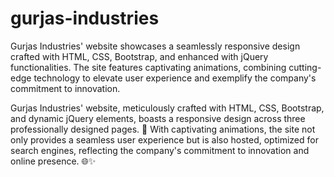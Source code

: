 # gurjas-industries
Gurjas Industries' website showcases a seamlessly responsive design crafted with HTML, CSS, Bootstrap, and enhanced with jQuery functionalities. The site features captivating animations, combining cutting-edge technology to elevate user experience and exemplify the company's commitment to innovation.


Gurjas Industries' website, meticulously crafted with HTML, CSS, Bootstrap, and dynamic jQuery elements, boasts a responsive design across three professionally designed pages. 🚀 With captivating animations, the site not only provides a seamless user experience but is also hosted, optimized for search engines, reflecting the company's commitment to innovation and online presence. 🌐✨
